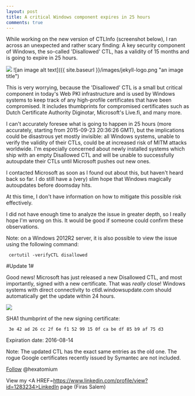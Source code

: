 ```yaml
---
layout: post
title: A critical Windows component expires in 25 hours
comments: true
---
```


While working on the new version of CTLInfo (screenshot below), I ran across an unexpected 
and rather scary finding:  A key security component of Windows, the so-called 'Disallowed' CTL, has a validity of 15 months 
and is going to expire in 25 hours. 

<img src=http://i.imgur.com/VTgVHJS.png>
![an image alt text]({{ site.baseurl }}/images/jekyll-logo.png "an image title")

This is very worrying, because the 'Disallowed' CTL is a small but critical component in today's Web PKI infrastructure and is used by Windows systems to keep track of any high-profile certificates that have been compromised. It includes thumbprints for compromised certificates such as Dutch Certificate Authority Diginotar, Microsoft's Live.fi, and many more. 

I can't accurately foresee what is going to happen in 25 hours (more accurately, starting from 2015-09-23 20:36:26 GMT), but the implications could be disastrous yet mostly invisible: all Windows systems, unable to verify the validity of their CTLs, could be at increased risk of MITM attacks worldwide. I'm especially concerned about newly installed systems which ship with an empty Disallowed CTL and will be unable to successfully autoupdate their CTLs until Microsoft pushes out new ones.

I contacted Microsoft as soon as I found out about this, but haven't heard back so far. I do still 
have a (very) slim hope that Windows magically autoupdates before doomsday hits.

At this time, I don't have information on how to mitigate this possible risk effectively.

I did not have enough time to analyze the issue in greater depth, so I really hope I'm wrong on this.
It would be good if someone could confirm these observations.

Note: on a Windows 2012R2 server, it is also possible to view the issue using the following command:

     certutil -verifyCTL disallowed

#Update 1#

Good news! Microsoft has just released a new Disallowed CTL, and most importantly, signed with a new certificate. That was *really* close! Windows systems with direct connectivity to ctldl.windowsupdate.com should automatically get the update within 24 hours.

<img src=http://i.imgur.com/dZRNo9k.png>

SHA1 thumbprint of the new signing certificate:

     3e 42 ad 26 cc 2f 6e f1 52 99 15 0f ca be df 85 b9 af 75 d3
     
Expiration date: 2016-08-14

Note: The updated CTL has the exact same entries as the old one. The rogue Google certificates recently issued 
by Symantec are not included.
 
<A href=https://twitter.com/hexatomium>Follow</A> @hexatomium

View my <A HREF=https://www.linkedin.com/profile/view?id=1283234>LinkedIn</A> page (Firas Salem)
